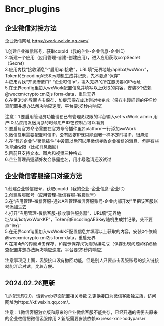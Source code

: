 # Bncr_plugins
## 企业微信对接方法
企业微信网址 https://work.weixin.qq.com/  
  
1.创建企业微信账号，获取corpId（我的企业-企业信息-企业ID）  
2.新建一个应用（应用管理-自建-创建应用），进入应用获取corpSecret（Secret）  
3.应用内找“接收消息”-“启用api接收”，URL填“无界地址/api/bot/wxWork”，Token和EncodingAESKey随机生成并记录，先不要点“保存”  
4.应用内找“开发者接口”-“企业可信ip”，输入无界的所在服务器的IP地址  
5.在无界config里加入wxWork配置信息并填写以上获取的内容，安装3个依赖@wecom/crypto xml2js form-data，重启无界  
6.在第3步的界面点击保存，如提示保存成功则对接完成（保存出现问题的仔细检查配置并想办法解决响应速度，平台要求1秒内响应）  
  
注意：1.要启用管理员功能请在已有管理员权限的平台输入set wxWork admin 用户ID,给应用发送消息的时候用户ID在控制台可以看到  
     2.要启用官方命令需要在官方命令插件里@platform一行添加wxWork  
     3.微信应用需要配置可信IP，没有固定IP就只能跟我一样不定时换IP，很麻烦  
     4.在“我的企业”-“微信插件”中设置以后可以用微信接收企业微信的消息，但是有些功能会受限（比如消息撤回）  
     5.目前只支持文本、图片和视频三种格式  
     6.企业管理员邀请好友会暴露姓名，用小号邀请还没试过

## 企业微信客服接口对接方法
1.创建企业微信账号，获取corpId（我的企业-企业信息-企业ID）  
2.创建客服账号（应用管理-微信客服-客服账号）  
3.在“应用管理-微信客服-通过API管理微信客服账号-企业内部开发”里把该客服账号添加进去  
4.打开“应用管理-微信客服-接收事件服务器”，URL填“无界地址/api/bot/wxWorkKF”，Token和EncodingAESKey随机生成并记录，先不要点“保存”  
5.在无界config里加入wxWorkKF配置信息并填写以上获取的内容，安装3个依赖@wecom/crypto xml2js form-data，重启无界  
6.在第4步的界面点击保存，如提示保存成功则对接完成（保存出现问题的仔细检查配置并想办法解决响应速度，平台要求1秒内响应）  

注意事项见上面，客服接口没有撤回功能，但是别人只要点击客服账号的接入链接就能开启对话，比较方便。

## 2024.02.26更新
1.适配无界2.0，请到web界面配置相关参数 
2.更换接口为微信客服独立版，访问网址为https://kf.weixin.qq.com/。 

注意：1.微信客服独立版和原来的企业微信客服不能共存，已经开通的需要去原来的企业微信把微信客服停用 
     2.新版需要安装依赖express-xml-bodyparser 
